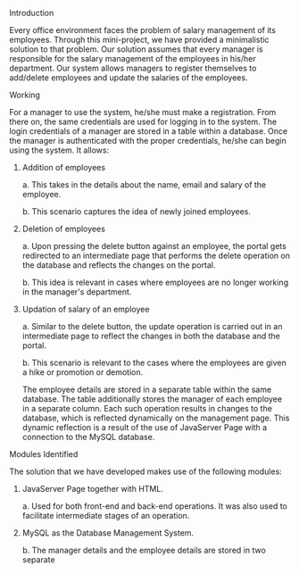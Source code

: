 Introduction

Every office environment faces the problem of salary management of its employees. Through
this mini-project, we have provided a minimalistic solution to that problem. Our solution
assumes that every manager is responsible for the salary management of the employees in
his/her department. Our system allows managers to register themselves to add/delete
employees and update the salaries of the employees.

Working

For a manager to use the system, he/she must make a registration. From there on, the same
credentials are used for logging in to the system. The login credentials of a manager are
stored in a table within a database.
Once the manager is authenticated with the proper credentials, he/she can begin using the
system. It allows:

1. Addition of employees
  
   a. This takes in the details about the name, email and salary of the employee.
    
   b. This scenario captures the idea of newly joined employees.
    
 2. Deletion of employees
  
    a. Upon pressing the delete button against an employee, the portal gets redirected
    to an intermediate page that performs the delete operation on the database and
    reflects the changes on the portal.
    
    b. This idea is relevant in cases where employees are no longer working in the
    manager's department.
    
 3. Updation of salary of an employee
  
    a. Similar to the delete button, the update operation is carried out in an
    intermediate page to reflect the changes in both the database and the portal.
    
    b. This scenario is relevant to the cases where the employees are given a hike or
    promotion or demotion.
    
    The employee details are stored in a separate table within the same database. The table
    additionally stores the manager of each employee in a separate column.
    Each such operation results in changes to the database, which is reflected dynamically on the
    management page. This dynamic reflection is a result of the use of JavaServer Page with a
    connection to the MySQL database.

Modules Identified

The solution that we have developed makes use of the following modules:

1. JavaServer Page together with HTML.
  
    a. Used for both front-end and back-end operations. It was also used to facilitate
    intermediate stages of an operation.
    
2. MySQL as the Database Management System.
  
    b. The manager details and the employee details are stored in two separate
    
